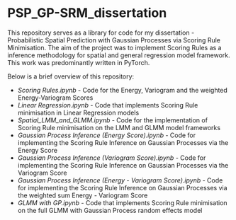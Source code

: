 # PSP_GP-SRM_dissertation


This repository serves as a library for code for my dissertation - Probabilistic Spatial Prediction with Gaussian Processes via Scoring Rule Minimisation.
The aim of the project was to implement Scoring Rules as a inference methodology for spatial and general regression model framework. This work was predominantly written in PyTorch.


  Below is a brief overview of this repository:
  - _Scoring Rules.ipynb_ - Code for the Energy, Variogram and the weighted Energy-Variogram Scores
  - _Linear Regression.ipynb_ - Code that implements Scoring Rule minimisation in Linear Regression models
  - _Spatial_LMM_and_GLMM.ipynb_ - Code for the implementation of Scoring Rule minimisation on the LMM and GLMM model frameworks
  - _Gaussian Process Inference (Energy Score).ipynb_ - Code for implementing the Scoring Rule Inference on Gaussian Processes via the Energy Score
  - _Gaussian Process Inference (Variogram Score).ipynb_ - Code for implementing the Scoring Rule Inference on Gaussian Processes via the Variogram Score
  - _Gaussian Process Inference (Energy - Variogram Score).ipynb_ - Code for implementing the Scoring Rule Inference on Gaussian Processes via the weighted sum Energy - Variogram Score
  - _GLMM with GP.ipynb_ - Code that implements Scoring Rule minimisation on the full GLMM with Gaussian Process random effects model

